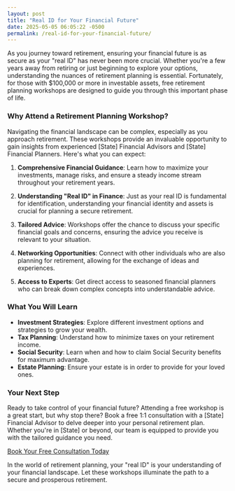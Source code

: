 ```yaml
---
layout: post
title: "Real ID for Your Financial Future"
date: 2025-05-05 06:05:22 -0500
permalink: /real-id-for-your-financial-future/
---
```



As you journey toward retirement, ensuring your financial future is as secure as your "real ID" has never been more crucial. Whether you're a few years away from retiring or just beginning to explore your options, understanding the nuances of retirement planning is essential. Fortunately, for those with $100,000 or more in investable assets, free retirement planning workshops are designed to guide you through this important phase of life.

### Why Attend a Retirement Planning Workshop?

Navigating the financial landscape can be complex, especially as you approach retirement. These workshops provide an invaluable opportunity to gain insights from experienced [State] Financial Advisors and [State] Financial Planners. Here's what you can expect:

1. **Comprehensive Financial Guidance**: Learn how to maximize your investments, manage risks, and ensure a steady income stream throughout your retirement years.

2. **Understanding "Real ID" in Finance**: Just as your real ID is fundamental for identification, understanding your financial identity and assets is crucial for planning a secure retirement.

3. **Tailored Advice**: Workshops offer the chance to discuss your specific financial goals and concerns, ensuring the advice you receive is relevant to your situation.

4. **Networking Opportunities**: Connect with other individuals who are also planning for retirement, allowing for the exchange of ideas and experiences.

5. **Access to Experts**: Get direct access to seasoned financial planners who can break down complex concepts into understandable advice.

### What You Will Learn

- **Investment Strategies**: Explore different investment options and strategies to grow your wealth.
- **Tax Planning**: Understand how to minimize taxes on your retirement income.
- **Social Security**: Learn when and how to claim Social Security benefits for maximum advantage.
- **Estate Planning**: Ensure your estate is in order to provide for your loved ones.

### Your Next Step

Ready to take control of your financial future? Attending a free workshop is a great start, but why stop there? Book a free 1:1 consultation with a [State] Financial Advisor to delve deeper into your personal retirement plan. Whether you're in [State] or beyond, our team is equipped to provide you with the tailored guidance you need.

[Book Your Free Consultation Today](https://workshopsforretirement.com)

In the world of retirement planning, your "real ID" is your understanding of your financial landscape. Let these workshops illuminate the path to a secure and prosperous retirement.